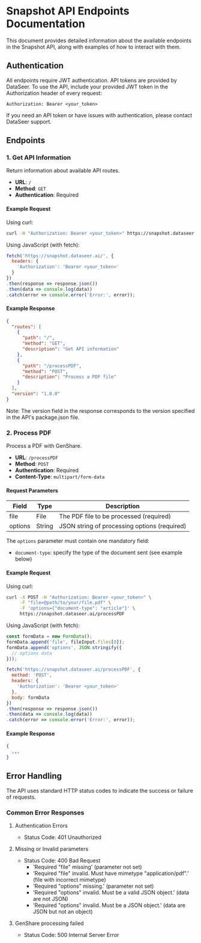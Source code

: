 # Snapshot API Endpoints Documentation

This document provides detailed information about the available endpoints in the Snapshot API, along with examples of how to interact with them.

## Authentication

All endpoints require JWT authentication. API tokens are provided by DataSeer. To use the API, include your provided JWT token in the Authorization header of every request:

```
Authorization: Bearer <your_token>
```

If you need an API token or have issues with authentication, please contact DataSeer support.

## Endpoints

### 1. Get API Information

Return information about available API routes.

- **URL**: `/`
- **Method**: `GET`
- **Authentication**: Required

#### Example Request

Using curl:

```bash
curl -H "Authorization: Bearer <your_token>" https://snapshot.dataseer.ai/
```

Using JavaScript (with fetch):

```javascript
fetch('https://snapshot.dataseer.ai/', {
  headers: {
    'Authorization': 'Bearer <your_token>'
  }
})
.then(response => response.json())
.then(data => console.log(data))
.catch(error => console.error('Error:', error));
```

#### Example Response

```json
{
  "routes": [
    {
      "path": "/",
      "method": "GET",
      "description": "Get API information"
    },
    {
      "path": "/processPDF",
      "method": "POST",
      "description": "Process a PDF file"
    }
  ],
  "version": "1.0.0"
}
```

Note: The version field in the response corresponds to the version specified in the API's package.json file.

### 2. Process PDF

Process a PDF with GenShare.

- **URL**: `/processPDF`
- **Method**: `POST`
- **Authentication**: Required
- **Content-Type**: `multipart/form-data`

#### Request Parameters

| Field    | Type   | Description                                |
|----------|--------|--------------------------------------------|
| file     | File   | The PDF file to be processed (required)    |
| options  | String | JSON string of processing options (required) |

The `options` parameter must contain one mandatory field: 
- `document-type`: specify the type of the document sent (see example below)

#### Example Request

Using curl:

```bash
curl -X POST -H "Authorization: Bearer <your_token>" \
     -F "file=@path/to/your/file.pdf" \
     -F 'options={"document-type": "article"}' \
     https://snapshot.dataseer.ai/processPDF
```

Using JavaScript (with fetch):

```javascript
const formData = new FormData();
formData.append('file', fileInput.files[0]);
formData.append('options', JSON.stringify({
  // options data
}));

fetch('https://snapshot.dataseer.ai/processPDF', {
  method: 'POST',
  headers: {
    'Authorization': 'Bearer <your_token>'
  },
  body: formData
})
.then(response => response.json())
.then(data => console.log(data))
.catch(error => console.error('Error:', error));
```

#### Example Response

```json
{
  ...
}
```

## Error Handling

The API uses standard HTTP status codes to indicate the success or failure of requests.

### Common Error Responses

1. Authentication Errors
   - Status Code: 401 Unauthorized

2. Missing or Invalid parameters
   - Status Code: 400 Bad Request
      - 'Required "file" missing' (parameter not set)
      - 'Required "file" invalid. Must have mimetype "application/pdf".' (file with incorrect mimetype)
      - 'Required "options" missing.' (parameter not set)
      - 'Required "options" invalid. Must be a valid JSON object.' (data are not JSON)
      - 'Required "options" invalid. Must be a JSON object.' (data are JSON but not an object)

3. GenShare processing failed
   - Status Code: 500 Internal Server Error

